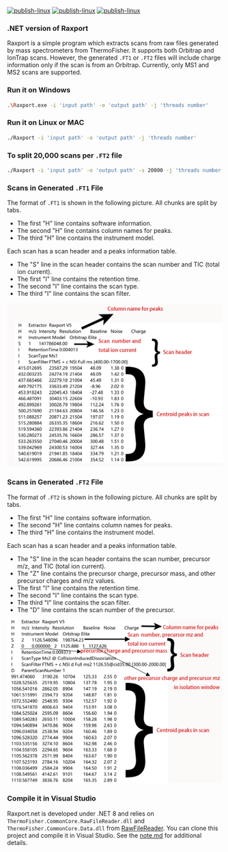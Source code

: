 [![publish-linux](https://github.com/xyz1396/Raxport.net/actions/workflows/publish-linux.yml/badge.svg)](https://github.com/xyz1396/Raxport.net/actions/workflows/publish-linux.yml)
[![publish-linux](https://github.com/xyz1396/Raxport.net/actions/workflows/publish-macos.yml/badge.svg)](https://github.com/xyz1396/Raxport.net/actions/workflows/publish-maco.yml)
[![publish-linux](https://github.com/xyz1396/Raxport.net/actions/workflows/publish-windows.yml/badge.svg)](https://github.com/xyz1396/Raxport.net/actions/workflows/publish-windows.yml)

### .NET version of Raxport

Raxport is a simple program which extracts scans from raw files generated by mass spectrometers from ThermoFisher. It supports both Orbitrap and IonTrap scans. However, the generated `.FT1` or `.FT2` files will include charge information only if the scan is from an Orbitrap. Currently, only MS1 and MS2 scans are supported.

### Run it on Windows

```bash
.\Raxport.exe -i 'input path' -o 'output path' -j 'threads number'
```

### Run it on Linux or MAC

```bash
./Raxport -i 'input path' -o 'output path' -j 'threads number'
```

### To split 20,000 scans per `.FT2` file

```bash
./Raxport -i 'input path' -o 'output path' -s 20000 -j 'threads number'
```

### Scans in Generated `.FT1` File

The format of `.FT1` is shown in the following picture. All chunks are split by tabs. 
- The first "H" line contains software information. 
- The second "H" line contains column names for peaks. 
- The third "H" line contains the instrument model. 

Each scan has a scan header and a peaks information table. 
- The "S" line in the scan header contains the scan number and TIC (total ion current). 
- The first "I" line contains the retention time. 
- The second "I" line contains the scan type. 
- The third "I" line contains the scan filter.

![.FT1 Scan Demo](./FT1ScanDemo.png)

### Scans in Generated `.FT2` File

The format of `.FT2` is shown in the following picture. All chunks are split by tabs. 
- The first "H" line contains software information. 
- The second "H" line contains column names for peaks. 
- The third "H" line contains the instrument model. 

Each scan has a scan header and a peaks information table. 
- The "S" line in the scan header contains the scan number, precursor m/z, and TIC (total ion current). 
- The "Z" line contains the precursor charge, precursor mass, and other precursor charges and m/z values. 
- The first "I" line contains the retention time. 
- The second "I" line contains the scan type. 
- The third "I" line contains the scan filter. 
- The "D" line contains the scan number of the precursor.

![.FT2 Scan Demo](./FT2ScanDemo.png)

### Compile it in Visual Studio

Raxport.net is developed under .NET 8 and relies on `ThermoFisher.CommonCore.RawFileReader.dll` and `ThermoFisher.CommonCore.Data.dll` from [RawFileReader](https://github.com/thermofisherlsms/RawFileReader). You can clone this project and compile it in Visual Studio. See the [note.md](./note.md) for additional details.